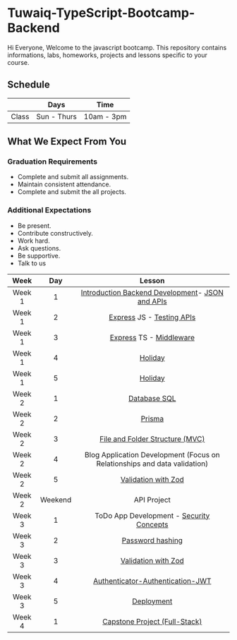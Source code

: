 
# Tuwaiq-TypeScript-Bootcamp-Backend
Hi Everyone, Welcome to the javascript bootcamp. This repository contains informations, labs, homeworks, projects and lessons specific to your course.

## Schedule
|  | Days | Time |
| --- | ------------- | ------------- |
| Class | Sun - Thurs  | 10am - 3pm  |


## What We Expect From You
### Graduation Requirements
* Complete and submit all assignments.
* Maintain consistent attendance.
* Complete and submit the all projects.
### Additional Expectations
* Be present.
* Contribute constructively.
* Work hard.
* Ask questions.
* Be supportive.
* Talk to us

| Week   | Day | Lesson |
|:-----:|:---:|:------:|
| Week 1| 1   |[Introduction Backend Development](https://github.com/Tuwaiq-Academy-Training/Js-Introduction-Backend-Development)- [JSON and APIs](https://github.com/Tuwaiq-Academy-Training/JSON-and-APIs)|--- |
| Week 1| 2   |[Express](https://github.com/Tuwaiq-Academy-Training/Express) JS - [Testing APIs](https://github.com/Tuwaiq-Academy-Training/Testing-apis)|--- |
| Week 1| 3   |[Express](https://github.com/Tuwaiq-Academy-Training/Express) TS - [Middleware](https://github.com/Tuwaiq-Academy-Training/middleware) |
| Week 1| 4   |[Holiday](https://github.com/Tuwaiq-Academy-Training/-Tuwaiq-TypeScript-Bootcamp-Backend/blob/main/README.md)|
| Week 1| 5   |[Holiday](https://github.com/Tuwaiq-Academy-Training/-Tuwaiq-TypeScript-Bootcamp-Backend/blob/main/README.md)|
| Week 2| 1   |[Database SQL](https://github.com/Tuwaiq-Academy-Training/Database-SQL) |
| Week 2| 2   |[Prisma](https://github.com/Tuwaiq-Academy-Training/Prisma) |
| Week 2| 3   |[File and Folder Structure (MVC)](https://github.com/Tuwaiq-Academy-Training/File-and-Folder-Structure-MVC-) |
| Week 2| 4   |Blog Application Development (Focus on Relationships and data validation) |--- |
| Week 2| 5   |[Validation with Zod](https://github.com/Tuwaiq-Academy-Training/Validation-with-Zod) | 
| Week 2| Weekend   |API Project | 
| Week 3| 1   |ToDo App Development - [Security Concepts](https://github.com/Tuwaiq-Academy-Training/Security-Concepts) |
| Week 3| 2   |[Password hashing ](https://github.com/Tuwaiq-Academy-Training/Password-hashing)| 
| Week 3| 3   |[Validation with Zod](https://github.com/Tuwaiq-Academy-Training/Validation-with-Zod)|
| Week 3| 4   |[Authenticator-Authentication-JWT](https://github.com/Tuwaiq-Academy-Training/authenticator-authentication-Hashing.js)| 
| Week 3| 5   |[Deployment](https://github.com/Tuwaiq-Academy-Training/-Tuwaiq-TypeScript-Bootcamp-Backend/blob/main/README.md)| 
| Week 4| 1   |[Capstone Project (Full-Stack)](https://github.com/Tuwaiq-Academy-Training/-Tuwaiq-TypeScript-Bootcamp-Backend/blob/main/README.md)|


